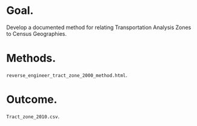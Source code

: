 # Goal. 

Develop a documented method for relating Transportation Analysis Zones to Census Geographies.   

# Methods. 

`reverse_engineer_tract_zone_2000_method.html`. 

# Outcome. 

`Tract_zone_2010.csv`. 

